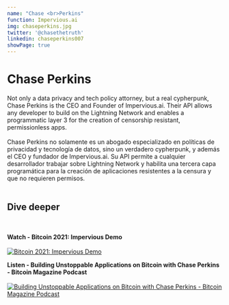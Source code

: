 ```yaml
---
name: "Chase <br>Perkins"
function: Impervious.ai
img: chaseperkins.jpg
twitter: '@chasethetruth'
linkedin: chaseperkins007
showPage: true
---
```


# Chase Perkins

Not only a data privacy and tech policy attorney, but a real cypherpunk, Chase Perkins is the CEO and Founder of Impervious.ai. Their API allows any developer to build on the Lightning Network and enables a programmatic layer 3 for the creation of censorship resistant, permissionless apps.
<br><br>
Chase Perkins no solamente es un abogado especializado en políticas de privacidad y tecnología de datos, sino un verdadero cypherpunk, y además el CEO y fundador de Impervious.ai. Su API permite a cualquier desarrollador trabajar sobre Lightning Network y habilita una tercera capa programática para la creación de aplicaciones resistentes a la censura y que no requieren permisos.
<br><br>

## Dive deeper

<br>

<div class="grid grid-cols-1 md:grid-cols-2 gap-5">
<div class="p-3 my-2">

**Watch - Bitcoin 2021: Impervious Demo** <br><br>
[ ![Bitcoin 2021: Impervious Demo](/content/watch_perkins.png)](https://www.youtube.com/watch?v=heJjTQEljxE/)
</div>

<div class="p-3 my-2">

**Listen - Building Unstoppable Applications on Bitcoin with Chase Perkins - Bitcoin Magazine Podcast**  <br><br>
[![Building Unstoppable Applications on Bitcoin with Chase Perkins - Bitcoin Magazine Podcast](/content/listen_perkins.png)](https://bitcoinmagazine.com/business/unstoppable-applications-on-bitcoin/)
</div>
</div>

<br>


